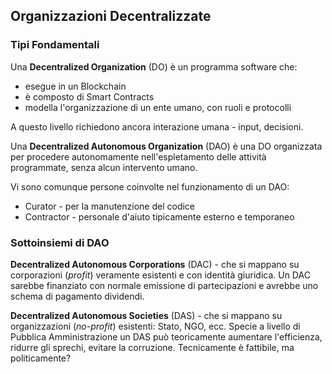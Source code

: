 ## Organizzazioni Decentralizzate

### Tipi Fondamentali

Una **Decentralized Organization** (DO) è un programma software che:
* esegue in un Blockchain
* è composto di Smart Contracts
* modella l'organizzazione di un ente umano, con ruoli e protocolli

A questo livello richiedono ancora interazione umana - input, decisioni.

Una **Decentralized Autonomous Organization** (DAO) è una DO organizzata per procedere autonomamente nell'espletamento delle attività programmate, senza alcun intervento umano.

Vi sono comunque persone coinvolte nel funzionamento di un DAO:
* Curator - per la manutenzione del codice
* Contractor - personale d'aiuto tipicamente esterno e temporaneo


### Sottoinsiemi di DAO

**Decentralized Autonomous Corporations** (DAC) - che si mappano su corporazioni (_profit_) veramente esistenti e con identità giuridica.
Un DAC sarebbe finanziato con normale emissione di partecipazioni e avrebbe uno schema di pagamento dividendi.

**Decentralized Autonomous Societies** (DAS) - che si mappano su organizzazioni (_no-profit_) esistenti: Stato, NGO, ecc.
Specie a livello di Pubblica Amministrazione un DAS può teoricamente aumentare l'efficienza, ridurre gli sprechi, evitare la corruzione.
Tecnicamente è fattibile, ma politicamente?
